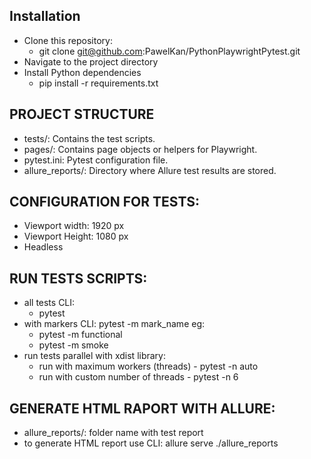 ## Installation
- Clone this repository:
  - git clone git@github.com:PawelKan/PythonPlaywrightPytest.git
- Navigate to the project directory
- Install Python dependencies
  - pip install -r requirements.txt

## PROJECT STRUCTURE
- tests/: Contains the test scripts.
- pages/: Contains page objects or helpers for Playwright.
- pytest.ini: Pytest configuration file.
- allure_reports/: Directory where Allure test results are stored.

## CONFIGURATION FOR TESTS:
- Viewport width: 1920 px
- Viewport Height: 1080 px
- Headless

## RUN TESTS SCRIPTS:
- all tests CLI: 
    - pytest
- with markers CLI: pytest -m mark_name eg:
    - pytest -m functional
    - pytest -m smoke
- run tests parallel with xdist library:
  - run with maximum workers (threads) - pytest -n auto
  - run with custom number of threads - pytest -n 6

## GENERATE HTML RAPORT WITH ALLURE:
- allure_reports/: folder name with test report 
- to generate HTML report use CLI: allure serve ./allure_reports
